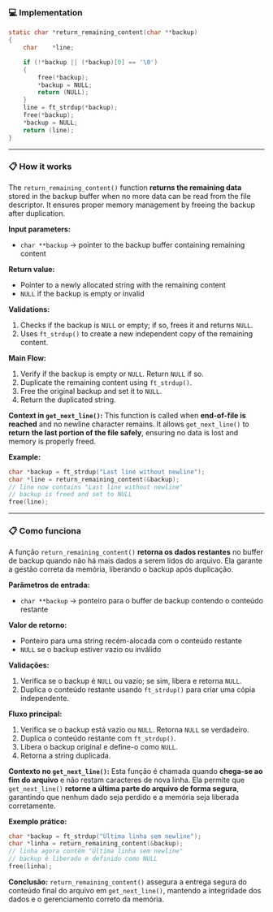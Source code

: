 ### 💻 Implementation

```c
static char	*return_remaining_content(char **backup)
{
	char	*line;

	if (!*backup || (*backup)[0] == '\0')
	{
		free(*backup);
		*backup = NULL;
		return (NULL);
	}
	line = ft_strdup(*backup);
	free(*backup);
	*backup = NULL;
	return (line);
}
```

---

### 📋 How it works

The `return_remaining_content()` function **returns the remaining data** stored in the backup buffer when no more data can be read from the file descriptor. It ensures proper memory management by freeing the backup after duplication.

**Input parameters:**

* `char **backup` → pointer to the backup buffer containing remaining content

**Return value:**

* Pointer to a newly allocated string with the remaining content
* `NULL` if the backup is empty or invalid

**Validations:**

1. Checks if the backup is `NULL` or empty; if so, frees it and returns `NULL`.
2. Uses `ft_strdup()` to create a new independent copy of the remaining content.

**Main Flow:**

1. Verify if the backup is empty or `NULL`. Return `NULL` if so.
2. Duplicate the remaining content using `ft_strdup()`.
3. Free the original backup and set it to `NULL`.
4. Return the duplicated string.

**Context in `get_next_line()`:**
This function is called when **end-of-file is reached** and no newline character remains. It allows `get_next_line()` to **return the last portion of the file safely**, ensuring no data is lost and memory is properly freed.

**Example:**

```c
char *backup = ft_strdup("Last line without newline");
char *line = return_remaining_content(&backup);
// line now contains "Last line without newline"
// backup is freed and set to NULL
free(line);
```

---

### 📋 Como funciona

A função `return_remaining_content()` **retorna os dados restantes** no buffer de backup quando não há mais dados a serem lidos do arquivo. Ela garante a gestão correta da memória, liberando o backup após duplicação.

**Parâmetros de entrada:**

* `char **backup` → ponteiro para o buffer de backup contendo o conteúdo restante

**Valor de retorno:**

* Ponteiro para uma string recém-alocada com o conteúdo restante
* `NULL` se o backup estiver vazio ou inválido

**Validações:**

1. Verifica se o backup é `NULL` ou vazio; se sim, libera e retorna `NULL`.
2. Duplica o conteúdo restante usando `ft_strdup()` para criar uma cópia independente.

**Fluxo principal:**

1. Verifica se o backup está vazio ou `NULL`. Retorna `NULL` se verdadeiro.
2. Duplica o conteúdo restante com `ft_strdup()`.
3. Libera o backup original e define-o como `NULL`.
4. Retorna a string duplicada.

**Contexto no `get_next_line()`:**
Esta função é chamada quando **chega-se ao fim do arquivo** e não restam caracteres de nova linha. Ela permite que `get_next_line()` **retorne a última parte do arquivo de forma segura**, garantindo que nenhum dado seja perdido e a memória seja liberada corretamente.

**Exemplo prático:**

```c
char *backup = ft_strdup("Última linha sem newline");
char *linha = return_remaining_content(&backup);
// linha agora contém "Última linha sem newline"
// backup é liberado e definido como NULL
free(linha);
```

**Conclusão:**
`return_remaining_content()` assegura a entrega segura do conteúdo final do arquivo em `get_next_line()`, mantendo a integridade dos dados e o gerenciamento correto da memória.
